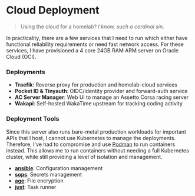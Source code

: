 # Cloud Deployment
> Using the cloud for a homelab? *I know, such a cardinal sin*.

In practicality, there are a few services that I need to run which either have
functional reliability requirements or need fast network access. For these
services, I have provisioned a 4 core 24GB RAM ARM server on Oracle Cloud (OCI).

### Deployments
- **Traefik**: Reverse proxy for production and homelab-cloud services
- **Pocket ID & Tinyauth**: OIDC/identity provider and forward-auth service
- **AC Server Manager**: Web UI to manage an Assetto Corsa racing server
- **Wakapi**: Self-hosted WakaTime upstream for tracking coding activity

### Deployment Tools
Since this server also runs bare-metal production workloads for important APIs
that I host, I cannot use Kubernetes to manage the deployments. Therefore, I've
had to compromise and use [Podman](https://podman.io/) to run containers
instead. This allows me to run containers without needing a full Kubernetes
cluster, while still providing a level of isolation and management.

- [**ansible**](https://www.ansible.com/): Configuration management
- [**sops**](https://github.com/getsops/sops): Secrets management
- [**age**](https://github.com/FiloSottile/age): File encryption
- [**just**](https://github.com/casey/just): Task runner
